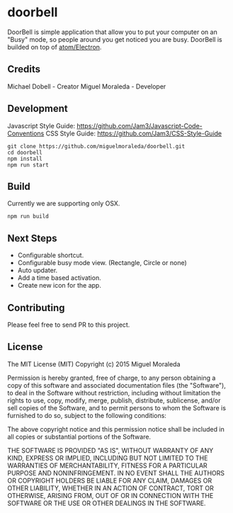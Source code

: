 # doorbell
DoorBell is simple application that allow you to put your computer on an "Busy" mode, so people around you get noticed you are busy.
DoorBell is builded on top of [atom/Electron](https://github.com/atom/electron).

## Credits
Michael Dobell - Creator
Miguel Moraleda - Developer

## Development
Javascript Style Guide: https://github.com/Jam3/Javascript-Code-Conventions
CSS Style Guide: https://github.com/Jam3/CSS-Style-Guide

```
git clone https://github.com/miguelmoraleda/doorbell.git
cd doorbell
npm install
npm run start
```

## Build
Currently we are supporting only OSX.
```
npm run build
```

## Next Steps
* Configurable shortcut.
* Configurable busy mode view. (Rectangle, Circle or none)
* Auto updater.
* Add a time based activation.
* Create new icon for the app.

## Contributing
Please feel free to send PR to this project.

## License
The MIT License (MIT) Copyright (c) 2015 Miguel Moraleda

Permission is hereby granted, free of charge, to any person obtaining a copy of this software and associated documentation files (the "Software"), to deal in the Software without restriction, including without limitation the rights to use, copy, modify, merge, publish, distribute, sublicense, and/or sell copies of the Software, and to permit persons to whom the Software is furnished to do so, subject to the following conditions:

The above copyright notice and this permission notice shall be included in all copies or substantial portions of the Software.

THE SOFTWARE IS PROVIDED "AS IS", WITHOUT WARRANTY OF ANY KIND, EXPRESS OR IMPLIED, INCLUDING BUT NOT LIMITED TO THE WARRANTIES OF MERCHANTABILITY, FITNESS FOR A PARTICULAR PURPOSE AND NONINFRINGEMENT. IN NO EVENT SHALL THE AUTHORS OR COPYRIGHT HOLDERS BE LIABLE FOR ANY CLAIM, DAMAGES OR OTHER LIABILITY, WHETHER IN AN ACTION OF CONTRACT, TORT OR OTHERWISE, ARISING FROM, OUT OF OR IN CONNECTION WITH THE SOFTWARE OR THE USE OR OTHER DEALINGS IN THE SOFTWARE.
